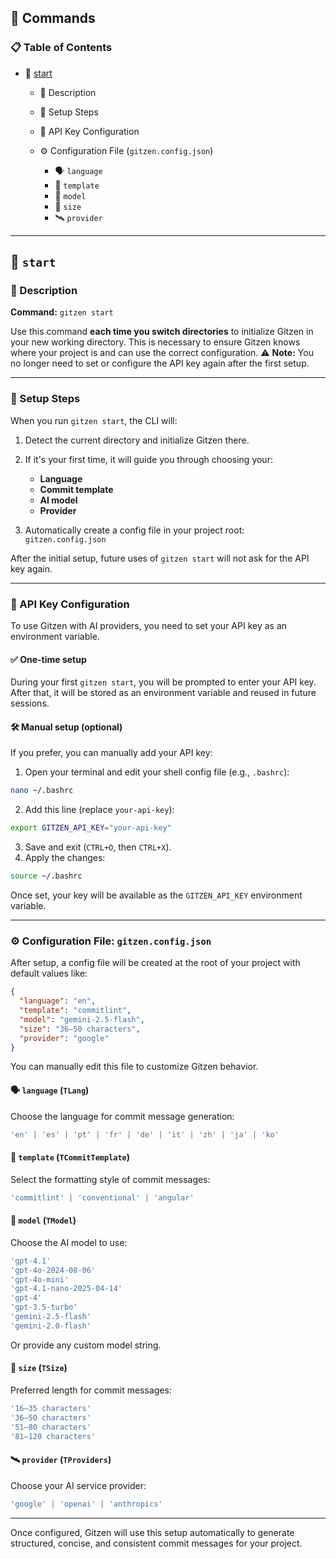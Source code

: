 ## 🚀 Commands

### 📋 Table of Contents

* 🔧 [start](#start)

  * 📌 Description
  * 🧭 Setup Steps
  * 🔐 API Key Configuration
  * ⚙️ Configuration File (`gitzen.config.json`)

    * 🗣️ `language`
    * 🧩 `template`
    * 🧠 `model`
    * 📏 `size`
    * 🛰️ `provider`

---

## 🔧 `start`

### 📌 Description

**Command:** `gitzen start`

Use this command **each time you switch directories** to initialize Gitzen in your new working directory. This is necessary to ensure Gitzen knows where your project is and can use the correct configuration.
⚠️ **Note:** You no longer need to set or configure the API key again after the first setup.

---

### 🧭 Setup Steps

When you run `gitzen start`, the CLI will:

1. Detect the current directory and initialize Gitzen there.
2. If it's your first time, it will guide you through choosing your:

   * **Language**
   * **Commit template**
   * **AI model**
   * **Provider**
3. Automatically create a config file in your project root: `gitzen.config.json`

After the initial setup, future uses of `gitzen start` will not ask for the API key again.

---

### 🔐 API Key Configuration

To use Gitzen with AI providers, you need to set your API key as an environment variable.

#### ✅ One-time setup

During your first `gitzen start`, you will be prompted to enter your API key. After that, it will be stored as an environment variable and reused in future sessions.

#### 🛠️ Manual setup (optional)

If you prefer, you can manually add your API key:

1. Open your terminal and edit your shell config file (e.g., `.bashrc`):

```bash
nano ~/.bashrc
```

2. Add this line (replace `your-api-key`):

```bash
export GITZEN_API_KEY="your-api-key"
```

3. Save and exit (`CTRL+O`, then `CTRL+X`).
4. Apply the changes:

```bash
source ~/.bashrc
```

Once set, your key will be available as the `GITZEN_API_KEY` environment variable.

---

### ⚙️ Configuration File: `gitzen.config.json`

After setup, a config file will be created at the root of your project with default values like:

```json
{
  "language": "en",
  "template": "commitlint",
  "model": "gemini-2.5-flash",
  "size": "36–50 characters",
  "provider": "google"
}
```

You can manually edit this file to customize Gitzen behavior.

#### 🗣️ `language` (`TLang`)

Choose the language for commit message generation:

```ts
'en' | 'es' | 'pt' | 'fr' | 'de' | 'it' | 'zh' | 'ja' | 'ko'
```

#### 🧩 `template` (`TCommitTemplate`)

Select the formatting style of commit messages:

```ts
'commitlint' | 'conventional' | 'angular'
```

#### 🧠 `model` (`TModel`)

Choose the AI model to use:

```ts
'gpt-4.1'
'gpt-4o-2024-08-06'
'gpt-4o-mini'
'gpt-4.1-nano-2025-04-14'
'gpt-4'
'gpt-3.5-turbo'
'gemini-2.5-flash'
'gemini-2.0-flash'
```

Or provide any custom model string.

#### 📏 `size` (`TSize`)

Preferred length for commit messages:

```ts
'16–35 characters'
'36–50 characters'
'51–80 characters'
'81–120 characters'
```

#### 🛰️ `provider` (`TProviders`)

Choose your AI service provider:

```ts
'google' | 'openai' | 'anthropics'
```

---

Once configured, Gitzen will use this setup automatically to generate structured, concise, and consistent commit messages for your project.
